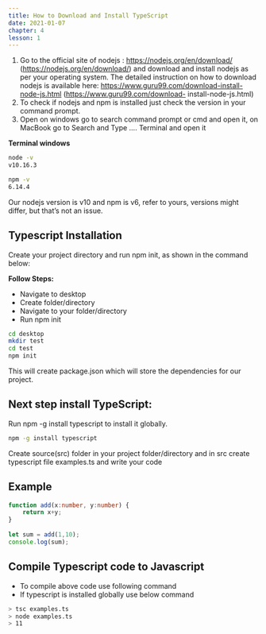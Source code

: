 ```yaml
---
title: How to Download and Install TypeScript
date: 2021-01-07
chapter: 4
lesson: 1
---
```


1. Go to the official site of nodejs : https://nodejs.org/en/download/ (https://nodejs.org/en/download/) and download and install nodejs as per your operating system. The detailed instruction on how to download nodejs is available here: https://www.guru99.com/download-install-node-js.html (https://www.guru99.com/download- install-node-js.html) 
2. To check if nodejs and npm is installed just check the version in your command prompt. 
3. Open on windows go to search command prompt or cmd and open it, on MacBook go to Search and Type …. Terminal and open it

**Terminal windows**

```bash
node -v
v10.16.3

npm -v
6.14.4
```

Our nodejs version is v10 and npm is v6, refer to yours, versions might differ, but that’s not an issue.

## **Typescript Installation**

Create your project directory and run npm init, as shown in the command below: 

**Follow Steps:**

* Navigate to desktop
* Create folder/directory
* Navigate to your folder/directory
* Run npm init 

```bash
cd desktop
mkdir test
cd test
npm init
```

This will create package.json which will store the dependencies for our project. 

## **Next step install TypeScript:**

Run npm -g install typescript to install it globally.

```bash
npm -g install typescript
```

Create source(src) folder in your project folder/directory and in src create typescript file examples.ts and write your code

## Example

```typescript
function add(x:number, y:number) {
    return x+y;
}
 
let sum = add(1,10);
console.log(sum);
```

## **Compile Typescript code to Javascript**

* To compile above code use following command
* If typescript is installed globally use below command

```bash
> tsc examples.ts
> node examples.ts
> 11
```

